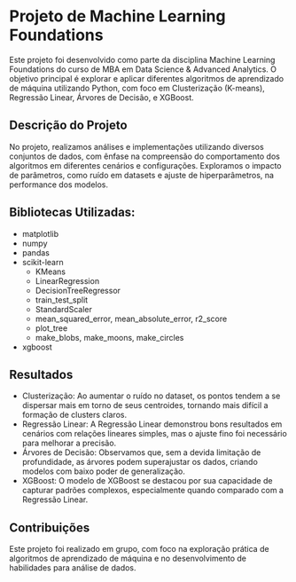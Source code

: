 # Projeto de Machine Learning Foundations
Este projeto foi desenvolvido como parte da disciplina Machine Learning Foundations do curso de MBA em Data Science & Advanced Analytics. O objetivo principal é explorar e aplicar diferentes algoritmos de aprendizado de máquina utilizando Python, com foco em Clusterização (K-means), Regressão Linear, Árvores de Decisão, e XGBoost.

## Descrição do Projeto
No projeto, realizamos análises e implementações utilizando diversos conjuntos de dados, com ênfase na compreensão do comportamento dos algoritmos em diferentes cenários e configurações. Exploramos o impacto de parâmetros, como ruído em datasets e ajuste de hiperparâmetros, na performance dos modelos.

## Bibliotecas Utilizadas:
  * matplotlib
* numpy
* pandas
* scikit-learn
    * KMeans
    * LinearRegression
    * DecisionTreeRegressor
    * train_test_split
    * StandardScaler
    * mean_squared_error, mean_absolute_error, r2_score
    * plot_tree
    * make_blobs, make_moons, make_circles
* xgboost

## Resultados
* Clusterização: Ao aumentar o ruído no dataset, os pontos tendem a se dispersar mais em torno de seus centroides, tornando mais difícil a formação de clusters claros.
* Regressão Linear: A Regressão Linear demonstrou bons resultados em cenários com relações lineares simples, mas o ajuste fino foi necessário para melhorar a precisão.
* Árvores de Decisão: Observamos que, sem a devida limitação de profundidade, as árvores podem superajustar os dados, criando modelos com baixo poder de generalização.
* XGBoost: O modelo de XGBoost se destacou por sua capacidade de capturar padrões complexos, especialmente quando comparado com a Regressão Linear.

## Contribuições
Este projeto foi realizado em grupo, com foco na exploração prática de algoritmos de aprendizado de máquina e no desenvolvimento de habilidades para análise de dados.
